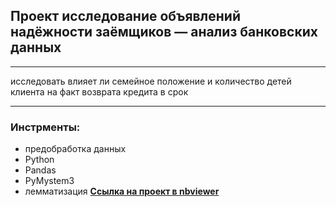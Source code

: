 ## Проект исследование объявлений надёжности заёмщиков — анализ банковских данных 
_______________________________________________
исследовать влияет ли семейное положение и количество детей клиента на факт возврата кредита в срок
______________________________________
### Инстрменты:
- предобработка данных
- Python
- Pandas
- PyMystem3
- лемматизация
[**Ссылка на проект в nbviewer**](https://nbviewer.jupyter.org/github/konicaRu/i_am_data_analyst/blob/master/1_project__bank_credit_department/1_project_git_finance_bank_loan.ipynb)
